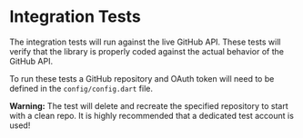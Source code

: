 # Integration Tests

The integration tests will run against the live GitHub API. These tests will
verify that the library is properly coded against the actual behavior of the
GitHub API.

To run these tests a GitHub repository and OAuth token will need to be defined
in the `config/config.dart` file.

**Warning:** The test will delete and recreate the specified repository to
start with a clean repo. It is highly recommended that a dedicated test account
is used!
